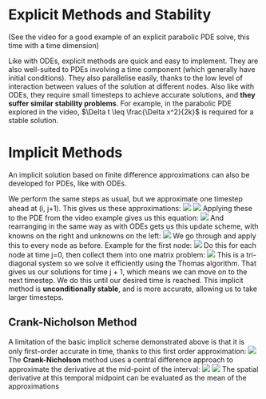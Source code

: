 # Explicit Methods and Stability
(See the video for a good example of an explicit parabolic PDE solve, this time with a time dimension)

Like with ODEs, explicit methods are quick and easy to implement. They are also well-suited to PDEs involving a time component (which generally have initial conditions).
They also parallelise easily, thanks to the low level of interaction between values of the solution at different nodes.
Also like with ODEs, they require small timesteps to achieve accurate solutions, and **they suffer similar stability problems**. For example, in the parabolic PDE explored in the video, $\Delta t \leq \frac{\Delta x^2}{2k}$ is required for a stable solution.

# Implicit Methods
An implicit solution based on finite difference approximations can also be developed for PDEs, like with ODEs.

We perform the same steps as usual, but we approximate one timestep ahead at (i, j+1). This gives us these approximations:
![](Pasted%20image%2020240321143752.png)
![](Pasted%20image%2020240321143727.png)
Applying these to the PDE from the video example gives us this equation:
![](Pasted%20image%2020240321143825.png)
And rearranging in the same way as with ODEs gets us this update scheme, with knowns on the right and unknowns on the left:
![](Pasted%20image%2020240321143923.png)
We go through and apply this to every node as before. Example for the first node:
![](Pasted%20image%2020240321144007.png)
Do this for each node at time j=0, then collect them into one matrix problem:
![](Pasted%20image%2020240321144046.png)
This is a tri-diagonal system so we solve it efficiently using the Thomas algorithm. That gives us our solutions for time j + 1, which means we can move on to the next timestep. We do this until our desired time is reached.
This implicit method is **unconditionally stable**, and is more accurate, allowing us to take larger timesteps.

## Crank-Nicholson Method
A limitation of the basic implicit scheme demonstrated above is that it is only first-order accurate in time, thanks to this first order approximation:
![](Pasted%20image%2020240321144835.png)
The **Crank-Nicholson** method uses a central difference approach to approximate the derivative at the mid-point of the interval:
![](Pasted%20image%2020240321144932.png)
![](Pasted%20image%2020240321144947.png)
The spatial derivative at this temporal midpoint can be evaluated as the mean of the approximations